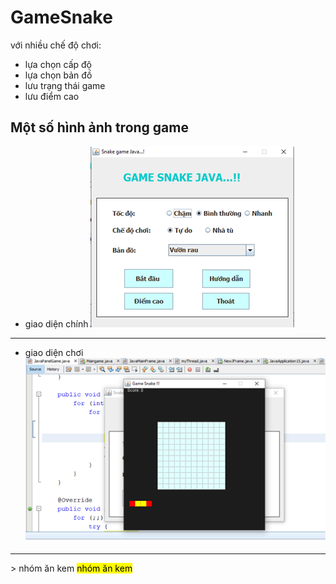 # GameSnake

với nhiều chế độ chơi:
- lựa chọn cấp độ
- lựa chọn bản đồ
- lưu trạng thái game
- lưu điểm cao
## Một số hình ảnh trong game
* giao diện chính
![alt](img/home.png)
_________________________________
* giao diện chơi
![alt](img/play.png)
_________________________________
&gt; nhóm ăn kem
<mark>nhóm ăn kem</mark>
